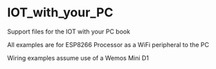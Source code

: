 # IOT_with_your_PC
Support files for the IOT with your PC book

All examples are for ESP8266 Processor as
a WiFi peripheral to the PC

Wiring examples assume use of a Wemos Mini D1
